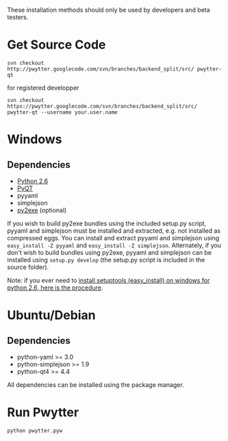 These installation methods should only be used by developers and beta testers.

# Get Source Code #
```
svn checkout http://pwytter.googlecode.com/svn/branches/backend_split/src/ pwytter-qt
```

for registered developper
```
svn checkout https://pwytter.googlecode.com/svn/branches/backend_split/src/ pwytter-qt --username your.user.name
```

# Windows #

## Dependencies ##
  * [Python 2.6](http://python.org/ftp/python/2.6.2/python-2.6.2.msi)
  * [PyQT](http://www.riverbankcomputing.co.uk/software/pyqt/download)
  * pyyaml
  * simplejson
  * [py2exe](http://py2exe.org/) (optional)

If you wish to build py2exe bundles using the included setup.py script, pyyaml and simplejson must be installed and extracted, e.g. not installed as compressed eggs. You can install and extract pyyaml and simplejson using `easy_install -Z pyyaml` and `easy_install -Z simplejson`. Alternately, if you don't wish to build bundles using py2exe, pyyaml and simplejson can be installed using `setup.py develop` (the setup.py script is included in the source folder).

Note: if you ever need to [install setuptools (easy\_install) on windows for python 2.6, here is the procedure](http://stackoverflow.com/questions/309412/how-to-setup-setuptools-for-python-2-6-on-windows).

# Ubuntu/Debian #

## Dependencies ##
  * python-yaml >= 3.0
  * python-simplejson >= 1.9
  * python-qt4 >= 4.4

All dependencies can be installed using the package manager.

# Run Pwytter #
```
python pwytter.pyw
```